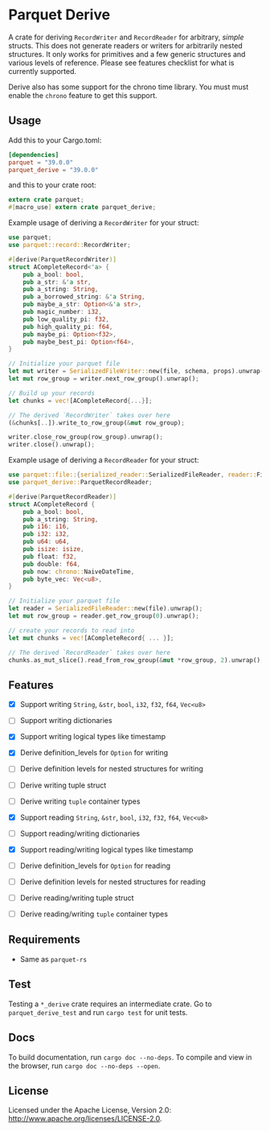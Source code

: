 <!---
  Licensed to the Apache Software Foundation (ASF) under one
  or more contributor license agreements.  See the NOTICE file
  distributed with this work for additional information
  regarding copyright ownership.  The ASF licenses this file
  to you under the Apache License, Version 2.0 (the
  "License"); you may not use this file except in compliance
  with the License.  You may obtain a copy of the License at

    http://www.apache.org/licenses/LICENSE-2.0

  Unless required by applicable law or agreed to in writing,
  software distributed under the License is distributed on an
  "AS IS" BASIS, WITHOUT WARRANTIES OR CONDITIONS OF ANY
  KIND, either express or implied.  See the License for the
  specific language governing permissions and limitations
  under the License.
-->

# Parquet Derive

A crate for deriving `RecordWriter` and `RecordReader` for arbitrary, _simple_ structs. This does not
generate readers or writers for arbitrarily nested structures. It only works for primitives and a few
generic structures and various levels of reference. Please see features checklist for what is currently
supported.

Derive also has some support for the chrono time library. You must must enable the `chrono` feature to get this support.

## Usage

Add this to your Cargo.toml:

```toml
[dependencies]
parquet = "39.0.0"
parquet_derive = "39.0.0"
```

and this to your crate root:

```rust
extern crate parquet;
#[macro_use] extern crate parquet_derive;
```

Example usage of deriving a `RecordWriter` for your struct:

```rust
use parquet;
use parquet::record::RecordWriter;

#[derive(ParquetRecordWriter)]
struct ACompleteRecord<'a> {
    pub a_bool: bool,
    pub a_str: &'a str,
    pub a_string: String,
    pub a_borrowed_string: &'a String,
    pub maybe_a_str: Option<&'a str>,
    pub magic_number: i32,
    pub low_quality_pi: f32,
    pub high_quality_pi: f64,
    pub maybe_pi: Option<f32>,
    pub maybe_best_pi: Option<f64>,
}

// Initialize your parquet file
let mut writer = SerializedFileWriter::new(file, schema, props).unwrap();
let mut row_group = writer.next_row_group().unwrap();

// Build up your records
let chunks = vec![ACompleteRecord{...}];

// The derived `RecordWriter` takes over here
(&chunks[..]).write_to_row_group(&mut row_group);

writer.close_row_group(row_group).unwrap();
writer.close().unwrap();
```

Example usage of deriving a `RecordReader` for your struct:

```rust
use parquet::file::{serialized_reader::SerializedFileReader, reader::FileReader};
use parquet_derive::ParquetRecordReader;

#[derive(ParquetRecordReader)]
struct ACompleteRecord {
    pub a_bool: bool,
    pub a_string: String,
    pub i16: i16,
    pub i32: i32,
    pub u64: u64,
    pub isize: isize,
    pub float: f32,
    pub double: f64,
    pub now: chrono::NaiveDateTime,
    pub byte_vec: Vec<u8>,
}

// Initialize your parquet file
let reader = SerializedFileReader::new(file).unwrap();
let mut row_group = reader.get_row_group(0).unwrap();

// create your records to read into
let mut chunks = vec![ACompleteRecord{ ... }];

// The derived `RecordReader` takes over here
chunks.as_mut_slice().read_from_row_group(&mut *row_group, 2).unwrap();
```

## Features

- [x] Support writing `String`, `&str`, `bool`, `i32`, `f32`, `f64`, `Vec<u8>`
- [ ] Support writing dictionaries
- [x] Support writing logical types like timestamp
- [x] Derive definition_levels for `Option` for writing
- [ ] Derive definition levels for nested structures for writing
- [ ] Derive writing tuple struct
- [ ] Derive writing `tuple` container types

- [x] Support reading `String`, `&str`, `bool`, `i32`, `f32`, `f64`, `Vec<u8>`
- [ ] Support reading/writing dictionaries
- [x] Support reading/writing logical types like timestamp
- [ ] Derive definition_levels for `Option` for reading
- [ ] Derive definition levels for nested structures for reading
- [ ] Derive reading/writing tuple struct
- [ ] Derive reading/writing `tuple` container types

## Requirements

- Same as `parquet-rs`

## Test

Testing a `*_derive` crate requires an intermediate crate. Go to `parquet_derive_test` and run `cargo test` for
unit tests.

## Docs

To build documentation, run `cargo doc --no-deps`.
To compile and view in the browser, run `cargo doc --no-deps --open`.

## License

Licensed under the Apache License, Version 2.0: http://www.apache.org/licenses/LICENSE-2.0.